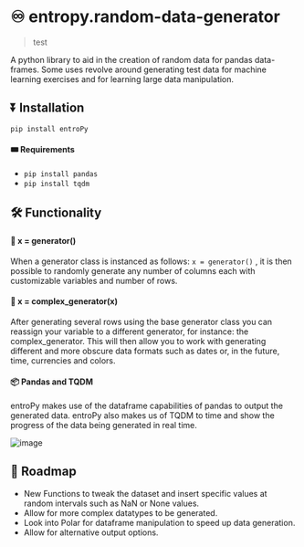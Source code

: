 # ♾️ entropy.random-data-generator
> test 

A python library to aid in the creation of random data for pandas data-frames. Some uses revolve around generating test data for machine learning exercises and for learning large data manipulation.
## ⏬ Installation
``` pip install entroPy ```
#### 🎟 Requirements
- ``` pip install pandas ```
- ``` pip install tqdm ```
## 🛠️ Functionality
#### 🤖 x = generator()
When a generator class is instanced as follows: 
``` x = generator() ``` , it is then possible to randomly generate any number of columns each with customizable variables and number of rows.
#### 🚀 x = complex_generator(x)
After generating several rows using the base generator class you can reassign your variable to a different generator, for instance: the complex_generator. This will then allow you to work with generating different and more obscure data formats such as dates or, in the future, time, currencies and colors. 

#### 📦 Pandas and TQDM
entroPy makes use of the dataframe capabilities of pandas to output the generated data. entroPy also makes us of TQDM to time and show the progress of the data being generated in real time.

![image](https://user-images.githubusercontent.com/99112649/210074779-f8ac5e1c-4435-48ba-999b-305cae6488b8.png)
## 🚗 Roadmap
- New Functions to tweak the dataset and insert specific values at random intervals such as NaN or None values.
- Allow for more complex datatypes to be generated. 
- Look into Polar for dataframe manipulation to speed up data generation.
- Allow for alternative output options. 

